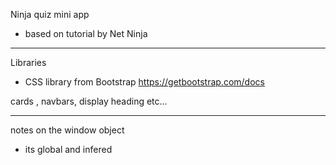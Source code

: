 Ninja quiz mini app

- based on tutorial by Net Ninja

----

Libraries

- CSS library from Bootstrap
https://getbootstrap.com/docs

cards , navbars, display heading etc...




----

notes on the window object 
- its global and infered